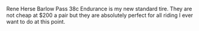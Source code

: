 Rene Herse Barlow Pass 38c Endurance is my new standard tire. They are not cheap at $200 a pair but they are absolutely perfect for all riding I ever want to do at this point.